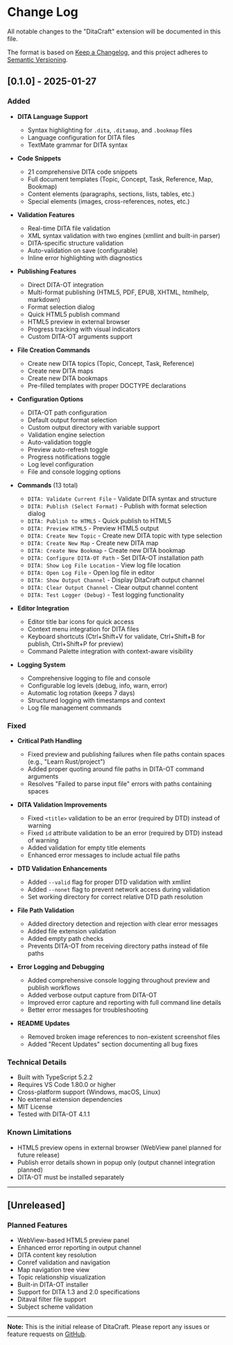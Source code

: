 # Change Log

All notable changes to the "DitaCraft" extension will be documented in this file.

The format is based on [Keep a Changelog](https://keepachangelog.com/en/1.0.0/),
and this project adheres to [Semantic Versioning](https://semver.org/spec/v2.0.0.html).

## [0.1.0] - 2025-01-27

### Added
- **DITA Language Support**
  - Syntax highlighting for `.dita`, `.ditamap`, and `.bookmap` files
  - Language configuration for DITA files
  - TextMate grammar for DITA syntax

- **Code Snippets**
  - 21 comprehensive DITA code snippets
  - Full document templates (Topic, Concept, Task, Reference, Map, Bookmap)
  - Content elements (paragraphs, sections, lists, tables, etc.)
  - Special elements (images, cross-references, notes, etc.)

- **Validation Features**
  - Real-time DITA file validation
  - XML syntax validation with two engines (xmllint and built-in parser)
  - DITA-specific structure validation
  - Auto-validation on save (configurable)
  - Inline error highlighting with diagnostics

- **Publishing Features**
  - Direct DITA-OT integration
  - Multi-format publishing (HTML5, PDF, EPUB, XHTML, htmlhelp, markdown)
  - Format selection dialog
  - Quick HTML5 publish command
  - HTML5 preview in external browser
  - Progress tracking with visual indicators
  - Custom DITA-OT arguments support

- **File Creation Commands**
  - Create new DITA topics (Topic, Concept, Task, Reference)
  - Create new DITA maps
  - Create new DITA bookmaps
  - Pre-filled templates with proper DOCTYPE declarations

- **Configuration Options**
  - DITA-OT path configuration
  - Default output format selection
  - Custom output directory with variable support
  - Validation engine selection
  - Auto-validation toggle
  - Preview auto-refresh toggle
  - Progress notifications toggle
  - Log level configuration
  - File and console logging options

- **Commands** (13 total)
  - `DITA: Validate Current File` - Validate DITA syntax and structure
  - `DITA: Publish (Select Format)` - Publish with format selection dialog
  - `DITA: Publish to HTML5` - Quick publish to HTML5
  - `DITA: Preview HTML5` - Preview HTML5 output
  - `DITA: Create New Topic` - Create new DITA topic with type selection
  - `DITA: Create New Map` - Create new DITA map
  - `DITA: Create New Bookmap` - Create new DITA bookmap
  - `DITA: Configure DITA-OT Path` - Set DITA-OT installation path
  - `DITA: Show Log File Location` - View log file location
  - `DITA: Open Log File` - Open log file in editor
  - `DITA: Show Output Channel` - Display DitaCraft output channel
  - `DITA: Clear Output Channel` - Clear output channel content
  - `DITA: Test Logger (Debug)` - Test logging functionality

- **Editor Integration**
  - Editor title bar icons for quick access
  - Context menu integration for DITA files
  - Keyboard shortcuts (Ctrl+Shift+V for validate, Ctrl+Shift+B for publish, Ctrl+Shift+P for preview)
  - Command Palette integration with context-aware visibility

- **Logging System**
  - Comprehensive logging to file and console
  - Configurable log levels (debug, info, warn, error)
  - Automatic log rotation (keeps 7 days)
  - Structured logging with timestamps and context
  - Log file management commands

### Fixed
- **Critical Path Handling**
  - Fixed preview and publishing failures when file paths contain spaces (e.g., "Learn Rust/project")
  - Added proper quoting around file paths in DITA-OT command arguments
  - Resolves "Failed to parse input file" errors with paths containing spaces

- **DITA Validation Improvements**
  - Fixed `<title>` validation to be an error (required by DTD) instead of warning
  - Fixed `id` attribute validation to be an error (required by DTD) instead of warning
  - Added validation for empty title elements
  - Enhanced error messages to include actual file paths

- **DTD Validation Enhancements**
  - Added `--valid` flag for proper DTD validation with xmllint
  - Added `--nonet` flag to prevent network access during validation
  - Set working directory for correct relative DTD path resolution

- **File Path Validation**
  - Added directory detection and rejection with clear error messages
  - Added file extension validation
  - Added empty path checks
  - Prevents DITA-OT from receiving directory paths instead of file paths

- **Error Logging and Debugging**
  - Added comprehensive console logging throughout preview and publish workflows
  - Added verbose output capture from DITA-OT
  - Improved error capture and reporting with full command line details
  - Better error messages for troubleshooting

- **README Updates**
  - Removed broken image references to non-existent screenshot files
  - Added "Recent Updates" section documenting all bug fixes

### Technical Details
- Built with TypeScript 5.2.2
- Requires VS Code 1.80.0 or higher
- Cross-platform support (Windows, macOS, Linux)
- No external extension dependencies
- MIT License
- Tested with DITA-OT 4.1.1

### Known Limitations
- HTML5 preview opens in external browser (WebView panel planned for future release)
- Publish error details shown in popup only (output channel integration planned)
- DITA-OT must be installed separately

---

## [Unreleased]

### Planned Features
- WebView-based HTML5 preview panel
- Enhanced error reporting in output channel
- DITA content key resolution
- Conref validation and navigation
- Map navigation tree view
- Topic relationship visualization
- Built-in DITA-OT installer
- Support for DITA 1.3 and 2.0 specifications
- Ditaval filter file support
- Subject scheme validation

---

**Note:** This is the initial release of DitaCraft. Please report any issues or feature requests on [GitHub](https://github.com/jyjeanne/ditacraft/issues).
